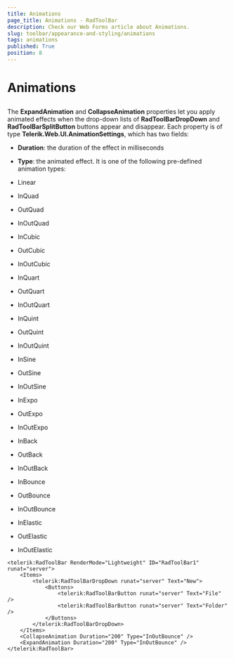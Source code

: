 ```yaml
---
title: Animations
page_title: Animations - RadToolBar
description: Check our Web Forms article about Animations.
slug: toolbar/appearance-and-styling/animations
tags: animations
published: True
position: 8
---
```


# Animations



## 

The **ExpandAnimation** and **CollapseAnimation** properties let you apply animated effects when the drop-down lists of **RadToolBarDropDown** and **RadToolBarSplitButton** buttons appear and disappear. Each property is of type **Telerik.Web.UI.AnimationSettings**, which has two fields:

* **Duration**: the duration of the effect in milliseconds

* **Type**: the animated effect. It is one of the following pre-defined animation types:

* Linear

* InQuad

* OutQuad

* InOutQuad

* InCubic

* OutCubic

* InOutCubic

* InQuart

* OutQuart

* InOutQuart

* InQuint

* OutQuint

* InOutQuint

* InSine

* OutSine

* InOutSine

* InExpo

* OutExpo

* InOutExpo

* InBack

* OutBack

* InOutBack

* InBounce

* OutBounce

* InOutBounce

* InElastic

* OutElastic

* InOutElastic

````ASPNET
<telerik:RadToolBar RenderMode="Lightweight" ID="RadToolBar1" runat="server">
    <Items>
        <telerik:RadToolBarDropDown runat="server" Text="New">
            <Buttons>
                <telerik:RadToolBarButton runat="server" Text="File" />
                <telerik:RadToolBarButton runat="server" Text="Folder" />
            </Buttons>
        </telerik:RadToolBarDropDown>
    </Items>
    <CollapseAnimation Duration="200" Type="InOutBounce" />
    <ExpandAnimation Duration="200" Type="InOutBounce" />
</telerik:RadToolBar>
````




